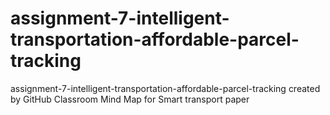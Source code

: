 # assignment-7-intelligent-transportation-affordable-parcel-tracking
assignment-7-intelligent-transportation-affordable-parcel-tracking created by GitHub Classroom
Mind Map for Smart transport paper
